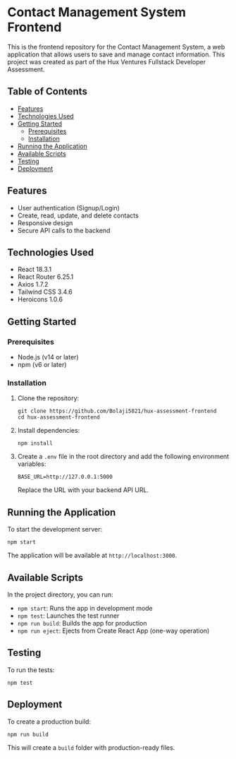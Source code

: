 # Contact Management System Frontend

This is the frontend repository for the Contact Management System, a web application that allows users to save and manage contact information. This project was created as part of the Hux Ventures Fullstack Developer Assessment.

## Table of Contents

- [Features](#features)
- [Technologies Used](#technologies-used)
- [Getting Started](#getting-started)
  - [Prerequisites](#prerequisites)
  - [Installation](#installation)
- [Running the Application](#running-the-application)
- [Available Scripts](#available-scripts)
- [Testing](#testing)
- [Deployment](#deployment)


## Features

- User authentication (Signup/Login)
- Create, read, update, and delete contacts
- Responsive design
- Secure API calls to the backend

## Technologies Used

- React 18.3.1
- React Router 6.25.1
- Axios 1.7.2
- Tailwind CSS 3.4.6
- Heroicons 1.0.6

## Getting Started

### Prerequisites

- Node.js (v14 or later)
- npm (v6 or later)

### Installation

1. Clone the repository:
   ```
   git clone https://github.com/Bolaji5821/hux-assessment-frontend
   cd hux-assessment-frontend
   ```

2. Install dependencies:
   ```
   npm install
   ```

3. Create a `.env` file in the root directory and add the following environment variables:
   ```
   BASE_URL=http://127.0.0.1:5000
   ```
   Replace the URL with your backend API URL.

## Running the Application

To start the development server:

```
npm start
```

The application will be available at `http://localhost:3000`.

## Available Scripts

In the project directory, you can run:

- `npm start`: Runs the app in development mode
- `npm test`: Launches the test runner
- `npm run build`: Builds the app for production
- `npm run eject`: Ejects from Create React App (one-way operation)

## Testing

To run the tests:

```
npm test
```

## Deployment

To create a production build:

```
npm run build
```

This will create a `build` folder with production-ready files.

